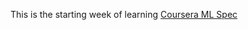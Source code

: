 
This is the starting week of learning [Coursera ML Spec](https://www.coursera.org/learn/machine-learning) 